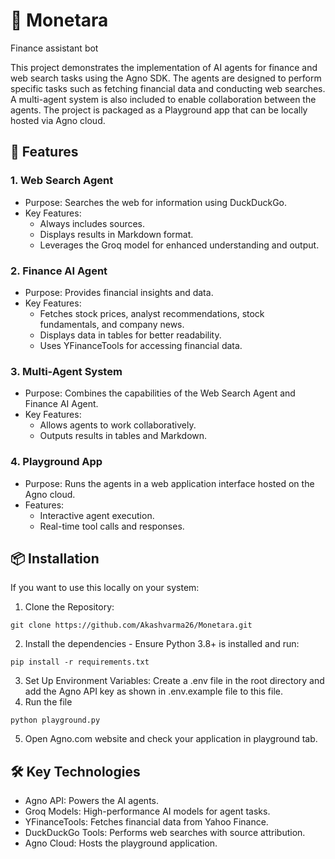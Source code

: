 # 💸 Monetara
Finance assistant bot
     
This project demonstrates the implementation of AI agents for finance and web search tasks using the Agno SDK. The agents are designed to perform specific tasks such as fetching financial data and conducting web searches. A multi-agent system is also included to enable collaboration between the agents. The project is packaged as a Playground app that can be locally hosted via Agno cloud.


## 🚀 Features
### 1. Web Search Agent
- Purpose: Searches the web for information using DuckDuckGo.     
- Key Features:
    - Always includes sources.
    - Displays results in Markdown format.
    - Leverages the Groq model for enhanced understanding and output.

### 2. Finance AI Agent
- Purpose: Provides financial insights and data.      
- Key Features:
    - Fetches stock prices, analyst recommendations, stock fundamentals, and company news.
    - Displays data in tables for better readability.
    - Uses YFinanceTools for accessing financial data.

### 3. Multi-Agent System
- Purpose: Combines the capabilities of the Web Search Agent and Finance AI Agent.        
- Key Features:
    - Allows agents to work collaboratively.
    - Outputs results in tables and Markdown. 

### 4. Playground App
- Purpose: Runs the agents in a web application interface hosted on the Agno cloud.      
- Features:
    - Interactive agent execution.
    - Real-time tool calls and responses.
         

## 📦 Installation
If you want to use this locally on your system:

1. Clone the Repository:

```
git clone https://github.com/Akashvarma26/Monetara.git
```
2. Install the dependencies - Ensure Python 3.8+ is installed and run:
```
pip install -r requirements.txt
```
3. Set Up Environment Variables:
Create a .env file in the root directory and add the Agno API key as shown in .env.example file to this file.
4. Run the file 
```
python playground.py
```
5. Open Agno.com website and check your application in playground tab.

## 🛠️ Key Technologies

- Agno API: Powers the AI agents.
- Groq Models: High-performance AI models for agent tasks.
- YFinanceTools: Fetches financial data from Yahoo Finance.
- DuckDuckGo Tools: Performs web searches with source attribution.
- Agno Cloud: Hosts the playground application.